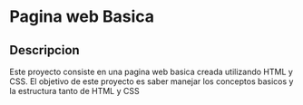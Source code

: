 # Pagina web Basica

## Descripcion

Este proyecto consiste en una pagina web basica creada utilizando HTML y CSS. El objetivo de este proyecto es saber manejar los conceptos basicos y la estructura tanto de HTML y CSS
